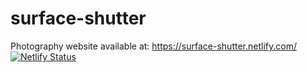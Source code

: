 # surface-shutter
Photography website available at:
https://surface-shutter.netlify.com/
[![Netlify Status](https://api.netlify.com/api/v1/badges/f50ff590-d6a3-4360-b8a8-5f9ee67dffe0/deploy-status)](https://app.netlify.com/sites/surface-shutter/deploys)
